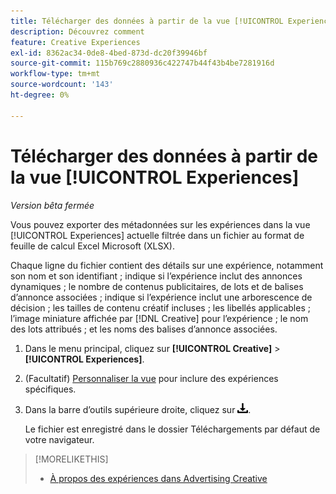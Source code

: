 ```yaml
---
title: Télécharger des données à partir de la vue [!UICONTROL Experiences]
description: Découvrez comment
feature: Creative Experiences
exl-id: 8362ac34-0de8-4bed-873d-dc20f39946bf
source-git-commit: 115b769c2880936c422747b44f43b4be7281916d
workflow-type: tm+mt
source-wordcount: '143'
ht-degree: 0%

---
```


# Télécharger des données à partir de la vue [!UICONTROL Experiences]

*Version bêta fermée*

Vous pouvez exporter des métadonnées sur les expériences dans la vue [!UICONTROL Experiences] actuelle filtrée dans un fichier au format de feuille de calcul Excel Microsoft (XLSX).

Chaque ligne du fichier contient des détails sur une expérience, notamment son nom et son identifiant ; indique si l’expérience inclut des annonces dynamiques ; le nombre de contenus publicitaires, de lots et de balises d’annonce associées ; indique si l’expérience inclut une arborescence de décision ; les tailles de contenu créatif incluses ; les libellés applicables ; l’image miniature affichée par [!DNL Creative] pour l’expérience ; le nom des lots attribués ; et les noms des balises d’annonce associées.

1. Dans le menu principal, cliquez sur **[!UICONTROL Creative]** > **[!UICONTROL Experiences]**.

1. (Facultatif) [Personnaliser la vue](/help/creative/introduction/customize-data-views.md) pour inclure des expériences spécifiques.

1. Dans la barre d’outils supérieure droite, cliquez sur ![Télécharger](/help/creative/assets/download.png "Télécharger").

   Le fichier est enregistré dans le dossier Téléchargements par défaut de votre navigateur.

>[!MORELIKETHIS]
>* [À propos des expériences dans Advertising Creative](/help/creative/experiences/experience-about.md)
